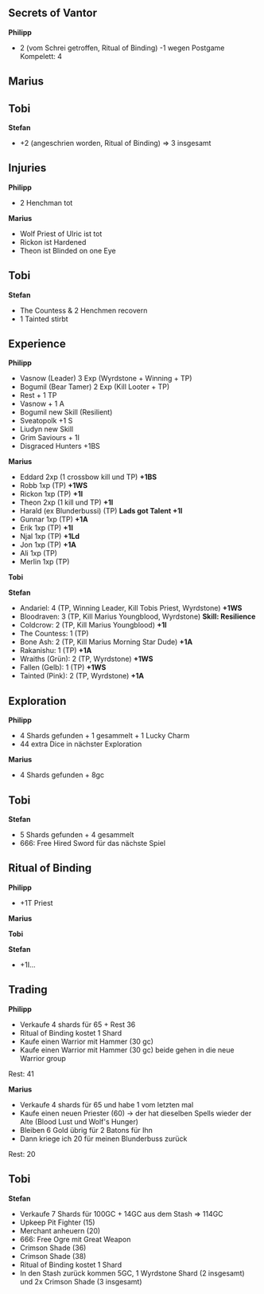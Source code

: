 ## Secrets of Vantor
**Philipp**  
  - 2 (vom Schrei getroffen, Ritual of Binding) -1 wegen Postgame Kompelett: 4

**Marius**  
 - 

**Tobi**  
 - 

**Stefan**  
 - +2 (angeschrien worden, Ritual of Binding) => 3 insgesamt

## Injuries
**Philipp**  
  - 2 Henchman tot

**Marius**  
 - Wolf Priest of Ulric ist tot
 - Rickon ist Hardened
 - Theon ist Blinded on one Eye

**Tobi**  
 - 
   
**Stefan**  
 - The Countess & 2 Henchmen recovern
 - 1 Tainted stirbt

## Experience
**Philipp**  
  - Vasnow (Leader) 3 Exp (Wyrdstone + Winning + TP)
  - Bogumil (Bear Tamer) 2 Exp (Kill Looter + TP)
  - Rest + 1 TP
  - Vasnow + 1 A
  - Bogumil new Skill (Resilient)
  - Sveatopolk +1 S
  - Liudyn new Skill
  - Grim Saviours + 1I
  - Disgraced Hunters +1BS
  

**Marius**  
 - Eddard 2xp (1 crossbow kill und TP) **+1BS**
 - Robb 1xp (TP) **+1WS**
 - Rickon 1xp (TP) **+1I**
 - Theon 2xp (1 kill und TP) **+1I**
 - Harald (ex Blunderbussi) (TP) **Lads got Talent +1I**
 - Gunnar 1xp (TP) **+1A**
 - Erik 1xp (TP) **+1I**
 - Njal 1xp (TP) **+1Ld**
 - Jon 1xp (TP) **+1A**
 - Ali 1xp (TP) 
 - Merlin 1xp (TP) 

**Tobi**  
 
   
**Stefan**  
 - Andariel: 4 (TP, Winning Leader, Kill Tobis Priest, Wyrdstone) **+1WS**
 - Bloodraven: 3 (TP, Kill Marius Youngblood, Wyrdstone) **Skill: Resilience**
 - Coldcrow: 2 (TP, Kill Marius Youngblood) **+1I**
 - The Countess: 1 (TP) 
 - Bone Ash: 2 (TP, Kill Marius Morning Star Dude) **+1A**
 - Rakanishu: 1 (TP) **+1A**
 - Wraiths (Grün): 2 (TP, Wyrdstone) **+1WS**
 - Fallen (Gelb): 1 (TP) **+1WS**
 - Tainted (Pink): 2 (TP, Wyrdstone) **+1A**


## Exploration
**Philipp**  
  - 4 Shards gefunden + 1 gesammelt + 1 Lucky Charm
  - 44 extra Dice in nächster Exploration

**Marius**  
  - 4 Shards gefunden + 8gc

**Tobi**  
 - 
   
**Stefan**  
 - 5 Shards gefunden + 4 gesammelt
 - 666: Free Hired Sword für das nächste Spiel

## Ritual of Binding
**Philipp**   
- +1T Priest
  
**Marius**  

**Tobi**  

**Stefan**  
 - +1I...

## Trading
**Philipp**   
- Verkaufe 4 shards für 65 + Rest 36 
- Ritual of Binding kostet 1 Shard
- Kaufe einen Warrior mit Hammer (30 gc)
- Kaufe einen Warrior mit Hammer (30 gc)
beide gehen in die neue Warrior group

Rest: 41

**Marius**  
- Verkaufe 4 shards für 65 und habe 1 vom letzten mal 
- Kaufe einen neuen Priester (60) -> der hat dieselben Spells wieder der Alte (Blood Lust und Wolf's Hunger)
- Bleiben 6 Gold übrig für 2 Batons für Ihn
- Dann kriege ich 20 für meinen Blunderbuss zurück
  
Rest: 20

**Tobi**  
-
  
**Stefan**  
 - Verkaufe 7 Shards für 100GC + 14GC aus dem Stash => 114GC
 - Upkeep Pit Fighter (15)
 - Merchant anheuern (20)
 - 666: Free Ogre mit Great Weapon
 - Crimson Shade (36)
 - Crimson Shade (38)
 - Ritual of Binding kostet 1 Shard
 - In den Stash zurück kommen 5GC, 1 Wyrdstone Shard (2 insgesamt) und 2x Crimson Shade (3 insgesamt)
